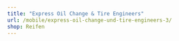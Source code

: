 ```yaml
---
title: "Express Oil Change & Tire Engineers"
url: /mobile/express-oil-change-und-tire-engineers-3/
shop: Reifen
---
```

